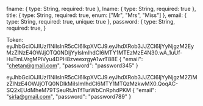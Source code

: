 fname: {
        type: String,
        required: true
    },
    lname: {
        type: String,
        required: true
    },
    title: {
        type: String,
        required: true,
        enum: ["Mr", "Mrs", "Miss"]
    },
    email: {
        type: String,
        required: true,
        unique: true
    },
    password: {
        type: String,
        required: true,
    }



Token: eyJhbGciOiJIUzI1NiIsInR5cCI6IkpXVCJ9.eyJhdXRob3JJZCI6IjYyNjgzM2EyMzZlNzE4OWJjOTQ0NDljYyIsImlhdCI6MTY1MTEzMzE4N30.wA_1uUf-HuTmLVrgMPIVyu4DPH8zveexrgyA1wrT88E
{
    "email": "chetan@gmail.com",
    "password": "password345"
}




eyJhbGciOiJIUzI1NiIsInR5cCI6IkpXVCJ9.eyJhdXRob3JJZCI6IjYyNjgzM2ZiMzZlNzE4OWJjOTQ0NDlkMiIsImlhdCI6MTY1MTQzMzkwMX0.QoqAC-SQ2xEUdMheM79TSeuRtJnTfTurWbCnRphdPKM
{
    "email": "sirla@gmail.com",
    "password": "password789"
}